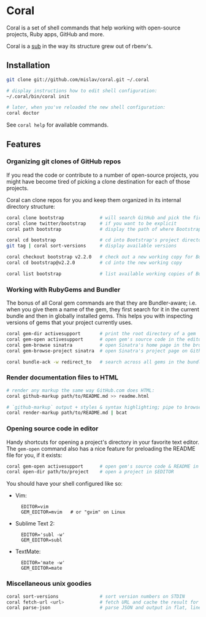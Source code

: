 Coral
=====

Coral is a set of shell commands that help working with open-source projects,
Ruby apps, GitHub and more.

Coral is a [sub][] in the way its structure grew out of rbenv's.

Installation
------------

~~~ sh
git clone git://github.com/mislav/coral.git ~/.coral

# display instructions how to edit shell configuration:
~/.coral/bin/coral init

# later, when you've reloaded the new shell configuration:
coral doctor
~~~

See `coral help` for available commands.


Features
--------

### Organizing git clones of GitHub repos

If you read the code or contribute to a number of open-source projects, you
might have become tired of picking a clone destination for each of those
projects.

Coral can clone repos for you and keep them organized in its internal directory
structure:

~~~ sh
coral clone bootstrap             # will search GitHub and pick the first result
coral clone twitter/bootstrap     # if you want to be explicit
coral path bootstrap              # display the path of where Bootstrap is locally

coral cd bootstrap                # cd into Bootstrap's project directory
git tag | coral sort-versions     # display available versions

coral checkout bootstrap v2.2.0   # check out a new working copy for Bootstrap v2.2.0
coral cd bootstrap@v2.2.0         # cd into the new working copy

coral list bootstrap              # list available working copies of Bootstrap
~~~

### Working with RubyGems and Bundler

The bonus of all Coral gem commands are that they are Bundler-aware; i.e. when
you give them a name of the gem, they first search for it in the current bundle
and then in globally installed gems. This helps you with inspecting versions of
gems that your project currently uses.

~~~ sh
coral gem-dir activesupport       # print the root directory of a gem
coral gem-open activesupport      # open gem's source code in the editor
coral gem-browse sinatra          # open Sinatra's home page in the browser
coral gem-browse-project sinatra  # open Sinatra's project page on Github

coral bundle-ack -w redirect_to   # search across all gems in the bundle
~~~

### Render documentation files to HTML

~~~ sh
# render any markup the same way GitHub.com does HTML:
coral github-markup path/to/README.md >> readme.html

# `github-markup` output + styles & syntax highlighting; pipe to browser
coral render-markup path/to/README.md | bcat
~~~

### Opening source code in editor

Handy shortcuts for opening a project's directory in your favorite text editor.
The `gem-open` command also has a nice feature for preloading the README file
for you, if it exists:

~~~ sh
coral gem-open activesupport      # open gem's source code & README in the editor
coral open-dir path/to/project    # open a project in $EDITOR
~~~

You should have your shell configured like so:

* Vim:

        EDITOR=vim
        GEM_EDITOR=mvim   # or "gvim" on Linux

* Sublime Text 2:

        EDITOR='subl -w'
        GEM_EDITOR=subl

* TextMate:

        EDITOR='mate -w'
        GEM_EDITOR=mate

### Miscellaneous unix goodies

~~~ sh
coral sort-versions               # sort version numbers on STDIN
coral fetch-url <url>             # fetch URL and cache the result for 24 hours
coral parse-json                  # parse JSON and output in flat, line-based format
~~~


  [sub]: https://github.com/37signals/sub

